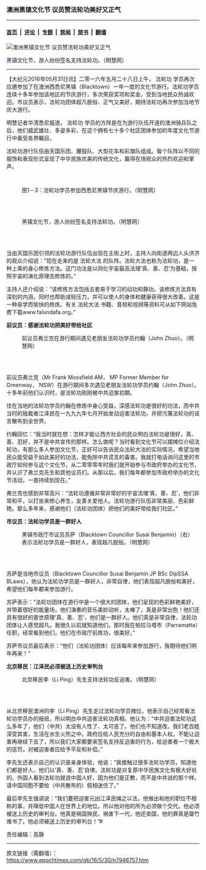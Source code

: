 ### 澳洲黑镇文化节 议员赞法轮功美好又正气

---

#### [首页](../../../..?n7946757) &nbsp;|&nbsp; [评论](../../../../../epoch-comment?n7946757) &nbsp;|&nbsp; [专题](../../../../../epoch-special?n7946757) &nbsp;|&nbsp; [禁闻](../../../../../epoch-news?n7946757) &nbsp;|&nbsp; [禁书](../../../../../books?n7946757) &nbsp;|&nbsp; [翻墙](https://github.com/gfw-breaker/nogfw/blob/master/README.md?n7946757)


<div><img alt="澳洲黑镇文化节 议员赞法轮功美好又正气" class="attachment-djy_600_400 size-djy_600_400 wp-post-image" src="https://i.epochtimes.com/assets/uploads/2016/05/1605301457052382-600x400.jpg"/>
<div class="caption">
 <p>
  黑镇文化节，游人纷纷签名支持法轮功。（明慧网）
 </p>
</div></div><hr/><div class="post_content" id="artbody" itemprop="articleBody">
 <!-- article content begin -->
 <p>
  【大纪元2016年05月31日讯】二零一六年五月二十八日上午，
  <ok href="https://www.epochtimes.com/gb/tag/%E6%B3%95%E8%BD%AE%E5%8A%9F.html">
   法轮功
  </ok>
  学员再次应邀参加了在澳洲西悉尼黑镇（Blacktown）一年一度的文化节游行。法轮功学员连续十多年参加该地区的节庆游行，多次荣获奖项和奖金，受到当地民众热诚欢迎。市议员表示，法轮功团体超凡脱俗、正气又美好，期待法轮功再次参加当地节庆大游行。
 </p>
 <p>
  明慧记者华清悉尼报道，
  <ok href="https://www.epochtimes.com/gb/tag/%E6%B3%95%E8%BD%AE%E5%8A%9F.html">
   法轮功
  </ok>
  学员的方阵是在为游行队伍开道的澳洲骑兵队之后，他们威武雄壮、多姿多彩，在这个拥有七十多个社区团体参加的年度文化节游行中备受各界瞩目。
 </p>
 <p>
  法轮功游行队伍由天国乐团、腰鼓队、大型花车和彩旗队组成。每个队阵以不同的服饰和表现形式呈现了中华民族优美的传统文化，赢得在场观众的热烈欢迎和掌声。
 </p>
 <p>
  <ok href="https://i.epochtimes.com/assets/uploads/2016/05/1605301456432382.jpg">
   <img alt="" class="aligncenter wp-image-7946797 size-medium" src="https://i.epochtimes.com/assets/uploads/2016/05/1605301456432382-450x301.jpg"/>
  </ok>
 </p>
 <p>
  <ok href="https://i.epochtimes.com/assets/uploads/2016/05/1605301456482382.jpg">
   <img alt="" class="aligncenter wp-image-7946810 size-medium" src="https://i.epochtimes.com/assets/uploads/2016/05/1605301456482382-450x286.jpg"/>
  </ok>
 </p>
 <figure aria-describedby="caption-attachment-7946813" class="wp-caption aligncenter" id="attachment_7946813" style="width: 450px">
  <ok href="https://i.epochtimes.com/assets/uploads/2016/05/1605301456532382.jpg" target="_blank">
   <img alt="" class="wp-image-7946813 size-medium" src="https://i.epochtimes.com/assets/uploads/2016/05/1605301456532382-450x229.jpg"/>
  </ok>
  <br/><figcaption class="wp-caption-text" id="caption-attachment-7946813">
   图1－3：法轮功学员参加西悉尼黑镇节庆游行。（明慧网）
  </figcaption><br/>
 </figure><br/>
 <figure aria-describedby="caption-attachment-7946818" class="wp-caption aligncenter" id="attachment_7946818" style="width: 450px">
  <ok href="https://i.epochtimes.com/assets/uploads/2016/05/1605301456592382.jpg" target="_blank">
   <img alt="" class="wp-image-7946818 size-medium" src="https://i.epochtimes.com/assets/uploads/2016/05/1605301456592382-450x410.jpg"/>
  </ok>
  <br/><figcaption class="wp-caption-text" id="caption-attachment-7946818">
   黑镇文化节，游人纷纷签名支持法轮功。（明慧网）
  </figcaption><br/>
 </figure><br/>
 <p>
  当由天国乐团引领的法轮功游行队伍出现在主街上时，主持人向街道两边人头济济的观众介绍说：“现在走来的是
  <ok href="https://www.epochtimes.com/gb/tag/%E6%B3%95%E8%BD%AE%E5%A4%A7%E6%B3%95.html">
   法轮大法
  </ok>
  的队阵。法轮大法也称为法轮功，是一种上乘的身心修炼方法。这门功法是以同化宇宙最高法理‘真、善、忍’为基础，按照宇宙的演化原理去修炼的。”
 </p>
 <p>
  主持人还介绍说：“该修炼方法包括五套易于学习的动功和静功。该修炼方法具有深刻的内涵，同时也帮助减轻压力，并可以使人的身体和健康获得很大改善。这是一种易学而愉快的修炼。有关
  <ok href="https://www.epochtimes.com/gb/tag/%E6%B3%95%E8%BD%AE%E5%A4%A7%E6%B3%95.html">
   法轮大法
  </ok>
  书籍、音频和视频等资料可从如下网站免费下载www.falundafa.org。”
 </p>
 <p>
  <strong>
   前议员：感谢法轮功把美好带给社区
  </strong>
 </p>
 <figure aria-describedby="caption-attachment-7946831" class="wp-caption aligncenter" id="attachment_7946831" style="width: 450px">
  <ok href="https://i.epochtimes.com/assets/uploads/2016/05/1605301457122382.jpg" target="_blank">
   <img alt="" class="wp-image-7946831 size-medium" src="https://i.epochtimes.com/assets/uploads/2016/05/1605301457122382-450x323.jpg"/>
  </ok>
  <br/><figcaption class="wp-caption-text" id="caption-attachment-7946831">
   前议员弗兰克在游行期间遇见老朋友法轮功学员约翰（John Zhuo）。（明慧网）
  </figcaption><br/>
 </figure><br/>
 <p>
  前议员弗兰克（Mr Frank Mossfield AM， MP Former Member for Greenway， NSW）在游行期间多次遇见老朋友法轮功学员约翰（John Zhuo）。十多年前他们认识时，是法轮功刚刚被中共迫害初期。
 </p>
 <p>
  住在当地的法轮功学员约翰在修炼中身心受益，深感法轮功是很好的功法，而中共当时的独裁者江泽民在一九九九年七月开始发动迫害法轮功，并把污蔑法轮功的谣言散布到全世界。
 </p>
 <p>
  约翰回忆：“我当时就在想：怎样才能让西方社会的民众明白法轮功是很好，真、善、忍好，并不是中共宣传的那样。怎么做呢？当时看到文化节可以摆摊位介绍法轮功，有那么多人参加文化节，正好可以告诉民众法轮大法的实际情况，希望当地民众能受益于如此美好的功法，能免除中共谎言的毒害。我就打电话询问这里的市政厅如何参与这个文化节，从二零零零年时我们就开始参与市政府举办的文化节，并认识了弗兰克先生和其他议员们。从那以后，我们每年都参加市政府举办的文化节活动，一直持续到现在。”
 </p>
 <p>
  弗兰克也感到非常高兴：“法轮功遵循非常非常好的宇宙法理‘真、善、忍’，他们非常和平，以打坐来修心养生，友善关爱他人。法轮功游行队伍非常美丽、色彩鲜艳。那么多年来，感谢他们（法轮功团体）把他们的美好带给我们社区。”
 </p>
 <p>
  <strong>
   市议员：法轮功学员是一群好人
  </strong>
 </p>
 <figure aria-describedby="caption-attachment-7946834" class="wp-caption aligncenter" id="attachment_7946834" style="width: 450px">
  <ok href="https://i.epochtimes.com/assets/uploads/2016/05/1605301457232382.jpg" target="_blank">
   <img alt="" class="wp-image-7946834 size-medium" src="https://i.epochtimes.com/assets/uploads/2016/05/1605301457232382-450x409.jpg"/>
  </ok>
  <br/><figcaption class="wp-caption-text" id="caption-attachment-7946834">
   黑镇市政厅市议员苏萨（Blacktown Councillor Susai Benjamin）（右）表示法轮功学员是一群好人，表现超凡脱俗。（明慧网）
  </figcaption><br/>
 </figure><br/>
 <p>
  苏萨是当地市议员（Blacktown Councillor Susai Benjamin JP BSc DipSSA BLaws），他认为法轮功学员是一群好人，非常自律，他们表现超凡脱俗和美好，希望他们每年都来参加游行。
 </p>
 <p>
  苏萨表示：“法轮功团体在游行中是一个很大的团体，他们呈现的色彩鲜艳美好，并带着很好的能量场，他们演奏的音乐美妙动听，太棒了，真是非常出色！他们还具有很好的普世原理‘真、善、忍’，他们是一群好人。他们真是非常自律，法轮功团体让人感觉超凡。我很久以前就知道他们，那时我在帕拉马塔市（Parramatta）任职，经常看到他们，他们在市政厅前炼功，很美好。”
 </p>
 <p>
  苏萨市议员最后表示：“他们（法轮功团体）应该每年来参加游行，我期待他们明年再来！”
 </p>
 <p>
  <strong>
   北京移民：江泽民必须被送上历史审判台
  </strong>
 </p>
 <figure aria-describedby="caption-attachment-7946836" class="wp-caption aligncenter" id="attachment_7946836" style="width: 450px">
  <ok href="https://i.epochtimes.com/assets/uploads/2016/05/1605301457322382.jpg" target="_blank">
   <img alt="" class="wp-image-7946836 size-medium" src="https://i.epochtimes.com/assets/uploads/2016/05/1605301457322382-450x311.jpg"/>
  </ok>
  <br/><figcaption class="wp-caption-text" id="caption-attachment-7946836">
   北京移民李（Li Ping）先生支持法轮功反迫害。（明慧网）
  </figcaption><br/>
 </figure><br/>
 <p>
  从北京移民澳洲的李（Li Ping）先生走过法轮功学员摊位，他表示自己经常看法轮功学员办的报纸，所以明白中共迫害法轮功真相。他认为：“中共迫害法轮功这么多年了，他们（中共）太没有人性了、太可恶了。他们也不知道改。我们老百姓深受其害，生活在水生火热之中。政府应给人民充分的自由和基本人权。不能让迫害再继续下去了，所以我们大家都要来签名支持反迫害的行为，给迫害者一个极大的惩罚，对被迫害者应给予平反和补偿。”
 </p>
 <p>
  李先生还表示自己的认识是亲身体验，他说：“我接触过很多法轮功学员，知道他们都是好人，他们以‘真、善、忍’自律。法轮功是对复原中华民族文化有极大好处的。外国人看到法轮功就说中国人好，因为他们是正教，而不是中共说的那个样。请中国同胞不要给（中共散布的）假相迷住了。”
 </p>
 <p>
  最后李先生强调说：“我们要把迫害元凶江泽民绳之以法，他做出和他的职位不相称的事，并降低中国人在世界上的地位。所以他对他的所为必须做个交代。他必须被送上历史的审判台。他真是祸国殃民，祸害下一代，他还卖国，他的罪真是罄竹难书了。他必须被送上历史的审判台！”#
 </p>
 <p>
  责任编辑：高静
 </p>
 <p>
 </p>
 <!-- article content end -->
 <div id="below_article_ad">
 </div>
</div>


---

原文链接（需翻墙）：https://www.epochtimes.com/gb/16/5/30/n7946757.htm